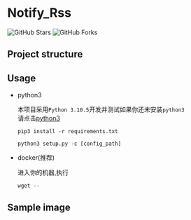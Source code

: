 # Notify_Rss

![GitHub Stars](https://img.shields.io/github/stars/stonegr/notify_rss.svg?style=flat-square&label=Stars&logo=github)
![GitHub Forks](https://img.shields.io/github/forks/stonegr/notify_rss.svg?style=flat-square&label=Forks&logo=github)

## Project structure


## Usage
- python3
  
    本项目采用`Python 3.10.5`开发并测试如果你还未安装`python3`  
    请点击[python3](https://www.python.org/downloads/)

    `
    pip3 install -r requirements.txt
    `

    `python3 setup.py -c [config_path]`

- docker(推荐)
    
    进入你的机器,执行

    `wget --`

## Sample image

## 